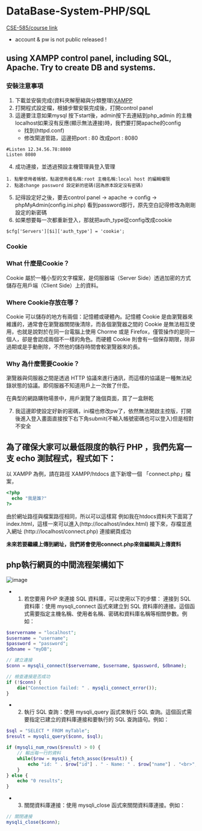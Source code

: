 # DataBase-System-PHP/SQL
[CSE-585/course link](https://db.cse.nsysu.edu.tw/?course=dbs) 
 * account & pw is not public released !

## using XAMPP control panel, including SQL, Apache. Try to create DB and systems.
### 安裝注意事項
1. 下載並安裝完成(資料夾解壓縮與分類整理)[XAMPP](https://www.apachefriends.org/zh_tw/download.html)
2. 打開程式設定檔，根據步驟安裝完成後，打開control panel
3. 這邊要注意如果mysql 按下start後，admin按下去連結到php_admin 的主機localhost如果沒有反應(顯示無法連接)時，我們要打開apache的config 
   - 找到(httpd.conf)
   - 修改閘道管路，這邊把port : 80 改成port : 8080
```
#Listen 12.34.56.78:8080
Listen 8080
```
4. 成功連接，並透過預設主機管理員登入管理
```
1. 點擊使用者帳號，點選使用者名稱:root 主機名稱:local host 的編輯權限
2. 點選change password 設定新的密碼(因為原本設定沒有密碼)
```
5. 記得設定好之後，要去control panel -> apache -> config -> phpMyAdmin(config.ini.php) 看到password那行，原先空白記得修改為剛剛設定的新密碼
6. 如果想要每一次都重新登入，那就把auth_type從config改成cookie
``` ini.php
$cfg['Servers'][$i]['auth_type'] = 'cookie';
```
### Cookie
### **What** 什麼是Cookie？
Cookie 屬於一種小型的文字檔案，是伺服器端（Server Side）透過加密的方式儲存在用戶端（Client Side）上的資料。

### **Where** Cookie存放在哪？
Cookie 可以儲存的地方有兩個：記憶體或硬體內。記憶體 Cookie 是由瀏覽器來維護的，通常會在瀏覽器關閉後清除，而各個瀏覽器之間的 Cookie 是無法相互使用，也就是說對於在同一台電腦上使用 Chorme 或是 Firefox，僅管操作的是同一個人，卻是會認成兩個不一樣的角色。而硬體 Cookie 則會有一個保存期限，除非過期或是手動刪除，不然他的儲存時間會較瀏覽器來的長。

### **Why** 為什麼需要Cookie？
瀏覽器與伺服器之間是透過 HTTP 協議來進行通訊，而這樣的協議是一種無法紀錄狀態的協議。即伺服器不知道用戶上一次做了什麼。

在典型的網路購物場景中，用戶瀏覽了幾個頁面，買了一盒餅乾

7.  我這邊即使設定好新的密碼，ini檔也修改pw了，依然無法開啟主控版，打開後進入登入畫面直接按下右下角submit(不輸入帳號密碼也可以登入)但是相對不安全

## 為了確保大家可以最低限度的執行 PHP ，我們先寫一支 echo 測試程式，程式如下：
以 XAMPP 為例，請在路徑 XAMPP/htdocs 底下新增一個 「connect.php」檔案，
``` PHP
<?php
  echo "我是誰?"
?>
```
由於網址路徑與檔案路徑相同，所以可以這樣寫
例如我在htdocs資料夾下面寫了index.html，這樣一來可以進入(http://localhost/index.html)
接下來，存檔並進入網址 (http://localhost/connect.php) 連接網頁成功

**未來若要繼續上傳到網址，我們將會使用connect.php來做編輯與上傳資料**

## php執行網頁的中間流程架構如下

![image](https://user-images.githubusercontent.com/72643996/224519400-2135fabc-ff37-4b03-a9a3-609342f9a1a1.png)

- 1. 若您要用 PHP 來連接 SQL 資料庫，可以使用以下的步驟：
連接到 SQL 資料庫：使用 mysqli_connect 函式來建立到 SQL 資料庫的連接。這個函式需要指定主機名稱、使用者名稱、密碼和資料庫名稱等相關參數。例如：
``` php
$servername = "localhost";
$username = "username";
$password = "password";
$dbname = "myDB";

// 建立連接
$conn = mysqli_connect($servername, $username, $password, $dbname);

// 檢查連接是否成功
if (!$conn) {
    die("Connection failed: " . mysqli_connect_error());
}
```
- 2. 執行 SQL 查詢：使用 mysqli_query 函式來執行 SQL 查詢。這個函式需要指定已建立的資料庫連接和要執行的 SQL 查詢語句。例如：
``` php
$sql = "SELECT * FROM myTable";
$result = mysqli_query($conn, $sql);

if (mysqli_num_rows($result) > 0) {
    // 輸出每一行的資料
    while($row = mysqli_fetch_assoc($result)) {
        echo "id: " . $row["id"] . " - Name: " . $row["name"] . "<br>";
    }
} else {
    echo "0 results";
}
```
- 3. 關閉資料庫連接：使用 mysqli_close 函式來關閉資料庫連接。例如：
``` php
// 關閉連接
mysqli_close($conn);
```
